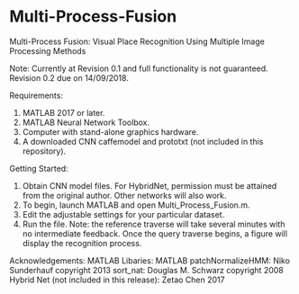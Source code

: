 # Multi-Process-Fusion
Multi-Process Fusion: Visual Place Recognition Using Multiple Image Processing Methods

Note: Currently at Revision 0.1 and full functionality is not guaranteed.
Revision 0.2 due on 14/09/2018.

Requirements:
1) MATLAB 2017 or later.
2) MATLAB Neural Network Toolbox.
3) Computer with stand-alone graphics hardware.
4) A downloaded CNN caffemodel and prototxt (not included in this repository).

Getting Started:
1) Obtain CNN model files. For HybridNet, permission must be attained from the original author.
    Other networks will also work.
2) To begin, launch MATLAB and open Multi_Process_Fusion.m.
3) Edit the adjustable settings for your particular dataset.
4) Run the file. Note: the reference traverse will take several minutes with no intermediate feedback.
    Once the query traverse begins, a figure will display the recognition process.

Acknowledgements:
MATLAB Libaries: MATLAB
patchNormalizeHMM: Niko Sunderhauf copyright 2013
sort_nat: Douglas M. Schwarz copyright 2008
Hybrid Net (not included in this release): Zetao Chen 2017

